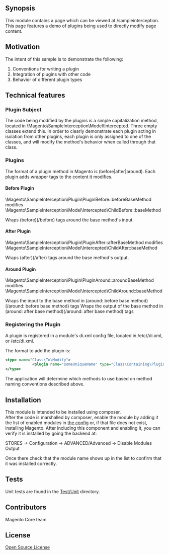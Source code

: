 ## Synopsis

This module contains a page which can be viewed at <m2root>/sampleinterception. This page features a demo of plugins being 
used to directly modify page content.

## Motivation

The intent of this sample is to demonstrate the following:
1. Conventions for writing a plugin
2. Integration of plugins with other code
3. Behavior of different plugin types

## Technical features

### Plugin Subject

The code being modified by the plugins is a simple capitalization method, located in \Magento\SampleInterception\Model\Intercepted.
Three empty classes extend this. In order to clearly demonstrate each plugin acting in isolation from other plugins, each 
plugin is only assigned to one of the classes, and will modify the method's behavior when called through that class.

### Plugins

The format of a plugin method in Magento is (before|after|around)<NameOfModifiedMethod>. Each plugin adds wrapper tags
to the content it modifies.

#### Before Plugin

\Magento\SampleInterception\Plugin\PluginBefore::beforeBaseMethod modifies \Magento\SampleInterception\Model\Intercepted\ChildBefore::baseMethod

Wraps (before)(/before) tags around the base method's input.

#### After Plugin

\Magento\SampleInterception\Plugin\PluginAfter::afterBaseMethod modifies \Magento\SampleInterception\Model\Intercepted\ChildAfter::baseMethod

Wraps (after)(/after) tags around the base method's output.

#### Around Plugin

\Magento\SampleInterception\Plugin\PluginAround::aroundBaseMethod modifies \Magento\SampleInterception\Model\Intercepted\ChildAround::baseMethod

Wraps the input to the base method in (around: before base method)(/around: before base method) tags
Wraps the output of the base method in (around: after base method)(/around: after base method) tags

### Registering the Plugin

A plugin is registered in a module's di.xml config file, located in <module>/etc/<areacode>/di.xml, or <module>/etc/di.xml.

The format to add the plugin is:

```xml
<type name="Class\To\Modify">
            <plugin name="someUniqueName" type="Class\Containing\Plugins" sortOrder="1" />
</type>
```

The application will determine which methods to use based on method naming conventions described above.


## Installation

This module is intended to be installed using composer.  
After the code is marshalled by composer, enable the module by adding it the list of enabled modules in [the config](app/etc/config.php) or, if that file does not exist, installing Magento.
After including this component and enabling it, you can verify it is installed by going the backend at:

STORES -> Configuration -> ADVANCED/Advanced ->  Disable Modules Output

Once there check that the module name shows up in the list to confirm that it was installed correctly.

## Tests

Unit tests are found in the [Test/Unit](Test/Unit) directory.

## Contributors

Magento Core team

## License

[Open Source License](LICENSE.txt)
